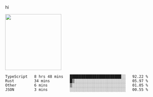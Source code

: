 hi

<img height="180em" src="https://github-readme-stats.vercel.app/api?username=AProductiveNerd&show_icons=true&hide_border=true&&count_private=true&include_all_commits=true" />

<!--START_SECTION:waka-->
```text
TypeScript   8 hrs 48 mins   ███████████████████████░░   92.22 % 
Rust         34 mins         █▒░░░░░░░░░░░░░░░░░░░░░░░   05.97 % 
Other        6 mins          ▒░░░░░░░░░░░░░░░░░░░░░░░░   01.05 % 
JSON         3 mins          ░░░░░░░░░░░░░░░░░░░░░░░░░   00.55 % 
```
<!--END_SECTION:waka-->
